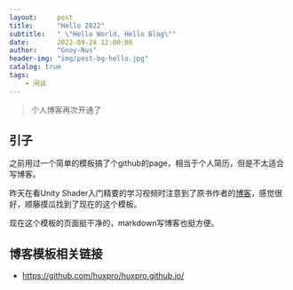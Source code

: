 ```yaml
---
layout:     post
title:      "Hello 2022"
subtitle:   " \"Hello World, Hello Blog\""
date:       2022-09-24 12:00:00
author:     "Gnoy-Nus"
header-img: "img/post-bg-hello.jpg"
catalog: true
tags:
    - 闲谈
---
```


> 个人博客再次开通了


## 引子

之前用过一个简单的模板搞了个github的page，相当于个人简历，但是不太适合写博客。

昨天在看Unity Shader入门精要的学习视频时注意到了原书作者的[博客](http://candycat1992.github.io/)，感觉很好，顺藤摸瓜找到了现在的这个模板。

现在这个模板的页面挺干净的，markdown写博客也挺方便。


## 博客模板相关链接
- https://github.com/huxpro/huxpro.github.io/

